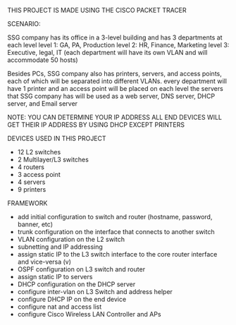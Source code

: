 THIS PROJECT IS MADE USING THE CISCO PACKET TRACER

SCENARIO:

SSG company has its office in a 3-level building and has 3 departments at each level level 1: GA, PA, Production level 2: HR, Finance, Marketing level 3: Executive, legal, IT (each department will have its own VLAN and will accommodate 50 hosts)

Besides PCs, SSG company also has printers, servers, and access points, each of which will be separated into different VLANs. every department will have 1 printer and an access point will be placed on each level the servers that SSG company has will be used as a web server, DNS server, DHCP server, and Email server

NOTE: 
YOU CAN DETERMINE YOUR IP ADDRESS 
ALL END DEVICES WILL GET THEIR IP ADDRESS BY USING DHCP EXCEPT PRINTERS

DEVICES USED IN THIS PROJECT
- 12 L2 switches
- 2 Multilayer/L3 switches
- 4 routers
- 3 access point
- 4 servers
- 9 printers

FRAMEWORK
- add initial configuration to switch and router (hostname, password, banner, etc)
- trunk configuration on the interface that connects to another switch
- VLAN configuration on the L2 switch
- subnetting and IP addressing
- assign static IP to the L3 switch interface to the core router interface and vice-versa (v)
- OSPF configuration on L3 switch and router
- assign static IP to servers
- DHCP configuration on the DHCP server
- configure inter-vlan on L3 Switch and address helper
- configure DHCP IP on the end device
- configure nat and access list
- configure Cisco Wireless LAN Controller and APs

